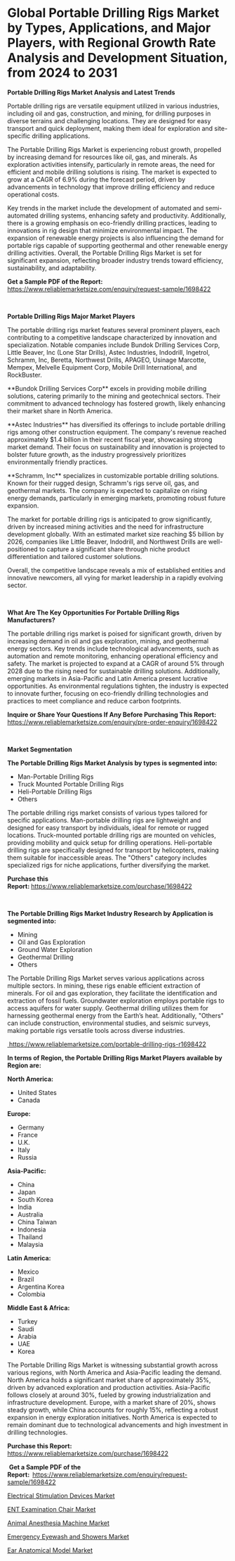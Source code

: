 <p><h1>Global Portable Drilling Rigs Market by Types, Applications, and Major Players, with Regional Growth Rate Analysis and Development Situation, from 2024 to 2031</h1></p><p><strong>Portable Drilling Rigs Market Analysis and Latest Trends</strong></p>
<p><p>Portable drilling rigs are versatile equipment utilized in various industries, including oil and gas, construction, and mining, for drilling purposes in diverse terrains and challenging locations. They are designed for easy transport and quick deployment, making them ideal for exploration and site-specific drilling applications.</p><p>The Portable Drilling Rigs Market is experiencing robust growth, propelled by increasing demand for resources like oil, gas, and minerals. As exploration activities intensify, particularly in remote areas, the need for efficient and mobile drilling solutions is rising. The market is expected to grow at a CAGR of 6.9% during the forecast period, driven by advancements in technology that improve drilling efficiency and reduce operational costs. </p><p>Key trends in the market include the development of automated and semi-automated drilling systems, enhancing safety and productivity. Additionally, there is a growing emphasis on eco-friendly drilling practices, leading to innovations in rig design that minimize environmental impact. The expansion of renewable energy projects is also influencing the demand for portable rigs capable of supporting geothermal and other renewable energy drilling activities. Overall, the Portable Drilling Rigs Market is set for significant expansion, reflecting broader industry trends toward efficiency, sustainability, and adaptability.</p></p>
<p><strong>Get a Sample PDF of the Report:&nbsp;</strong> <a href="https://www.reliablemarketsize.com/enquiry/request-sample/1698422?utm_campaign=1694&utm_medium=2&utm_source=Github&utm_content=ia&utm_term=20102024&utm_id=portable-drilling-rigs">https://www.reliablemarketsize.com/enquiry/request-sample/1698422</a></p>
<p>&nbsp;</p>
<p><strong>Portable Drilling Rigs Major Market Players</strong></p>
<p><p>The portable drilling rigs market features several prominent players, each contributing to a competitive landscape characterized by innovation and specialization. Notable companies include Bundok Drilling Services Corp, Little Beaver, Inc (Lone Star Drills), Astec Industries, Indodrill, Ingetrol, Schramm, Inc, Beretta, Northwest Drills, APAGEO, Usinage Marcotte, Mempex, Melvelle Equipment Corp, Mobile Drill International, and RockBuster.</p><p>**Bundok Drilling Services Corp** excels in providing mobile drilling solutions, catering primarily to the mining and geotechnical sectors. Their commitment to advanced technology has fostered growth, likely enhancing their market share in North America.</p><p>**Astec Industries** has diversified its offerings to include portable drilling rigs among other construction equipment. The company's revenue reached approximately $1.4 billion in their recent fiscal year, showcasing strong market demand. Their focus on sustainability and innovation is projected to bolster future growth, as the industry progressively prioritizes environmentally friendly practices.</p><p>**Schramm, Inc** specializes in customizable portable drilling solutions. Known for their rugged design, Schramm's rigs serve oil, gas, and geothermal markets. The company is expected to capitalize on rising energy demands, particularly in emerging markets, promoting robust future expansion.</p><p>The market for portable drilling rigs is anticipated to grow significantly, driven by increased mining activities and the need for infrastructure development globally. With an estimated market size reaching $5 billion by 2026, companies like Little Beaver, Indodrill, and Northwest Drills are well-positioned to capture a significant share through niche product differentiation and tailored customer solutions.</p><p>Overall, the competitive landscape reveals a mix of established entities and innovative newcomers, all vying for market leadership in a rapidly evolving sector.</p></p>
<p>&nbsp;</p>
<p><strong>What Are The Key Opportunities For Portable Drilling Rigs Manufacturers?</strong></p>
<p><p>The portable drilling rigs market is poised for significant growth, driven by increasing demand in oil and gas exploration, mining, and geothermal energy sectors. Key trends include technological advancements, such as automation and remote monitoring, enhancing operational efficiency and safety. The market is projected to expand at a CAGR of around 5% through 2028 due to the rising need for sustainable drilling solutions. Additionally, emerging markets in Asia-Pacific and Latin America present lucrative opportunities. As environmental regulations tighten, the industry is expected to innovate further, focusing on eco-friendly drilling technologies and practices to meet compliance and reduce carbon footprints.</p></p>
<p><strong>Inquire or Share Your Questions If Any Before Purchasing This Report:</strong> <a href="https://www.reliablemarketsize.com/enquiry/pre-order-enquiry/1698422?utm_campaign=1694&utm_medium=2&utm_source=Github&utm_content=ia&utm_term=20102024&utm_id=portable-drilling-rigs">https://www.reliablemarketsize.com/enquiry/pre-order-enquiry/1698422</a></p>
<p>&nbsp;</p>
<p><strong>Market Segmentation</strong></p>
<p><strong>The Portable Drilling Rigs Market Analysis by types is segmented into:</strong></p>
<p><ul><li>Man-Portable Drilling Rigs</li><li>Truck Mounted Portable Drilling Rigs</li><li>Heli-Portable Drilling Rigs</li><li>Others</li></ul></p>
<p><p>The portable drilling rigs market consists of various types tailored for specific applications. Man-portable drilling rigs are lightweight and designed for easy transport by individuals, ideal for remote or rugged locations. Truck-mounted portable drilling rigs are mounted on vehicles, providing mobility and quick setup for drilling operations. Heli-portable drilling rigs are specifically designed for transport by helicopters, making them suitable for inaccessible areas. The "Others" category includes specialized rigs for niche applications, further diversifying the market.</p></p>
<p><strong>Purchase this Report:&nbsp;</strong><a href="https://www.reliablemarketsize.com/purchase/1698422?utm_campaign=1694&utm_medium=2&utm_source=Github&utm_content=ia&utm_term=20102024&utm_id=portable-drilling-rigs">https://www.reliablemarketsize.com/purchase/1698422</a></p>
<p>&nbsp;</p>
<p><strong>The Portable Drilling Rigs Market Industry Research by Application is segmented into:</strong></p>
<p><ul><li>Mining</li><li>Oil and Gas Exploration</li><li>Ground Water Exploration</li><li>Geothermal Drilling</li><li>Others</li></ul></p>
<p><p>The Portable Drilling Rigs Market serves various applications across multiple sectors. In mining, these rigs enable efficient extraction of minerals. For oil and gas exploration, they facilitate the identification and extraction of fossil fuels. Groundwater exploration employs portable rigs to access aquifers for water supply. Geothermal drilling utilizes them for harnessing geothermal energy from the Earth’s heat. Additionally, "Others" can include construction, environmental studies, and seismic surveys, making portable rigs versatile tools across diverse industries.</p></p>
<p><a href="https://www.reliablemarketsize.com/portable-drilling-rigs-r1698422?utm_campaign=1694&utm_medium=2&utm_source=Github&utm_content=ia&utm_term=20102024&utm_id=portable-drilling-rigs">&nbsp;https://www.reliablemarketsize.com/portable-drilling-rigs-r1698422</a></p>
<p><strong>In terms of Region, the Portable Drilling Rigs Market Players available by Region are:</strong></p>
<p>
    <p> <strong> North America: </strong>
        <ul>
            <li>United States</li>
            <li>Canada</li>
        </ul>
        </p> 
    <p> <strong> Europe: </strong>
        <ul>
            <li>Germany</li>
            <li>France</li>
            <li>U.K.</li>
            <li>Italy</li>
            <li>Russia</li>
        </ul>
        </p> 
    <p> <strong> Asia-Pacific: </strong>
        <ul>
            <li>China</li>
            <li>Japan</li>
            <li>South Korea</li>
            <li>India</li>
            <li>Australia</li>
            <li>China Taiwan</li>
            <li>Indonesia</li>
            <li>Thailand</li>
            <li>Malaysia</li>
        </ul>
        </p> 
    <p> <strong> Latin America: </strong>
        <ul>
            <li>Mexico</li>
            <li>Brazil</li>
            <li>Argentina Korea</li>
            <li>Colombia</li>
        </ul>
        </p> 
    <p> <strong> Middle East & Africa: </strong>
        <ul>
            <li>Turkey</li>
            <li>Saudi</li>
            <li>Arabia</li>
            <li>UAE</li>
            <li>Korea</li>
        </ul>
    </p>
    </p>
<p><p>The Portable Drilling Rigs Market is witnessing substantial growth across various regions, with North America and Asia-Pacific leading the demand. North America holds a significant market share of approximately 35%, driven by advanced exploration and production activities. Asia-Pacific follows closely at around 30%, fueled by growing industrialization and infrastructure development. Europe, with a market share of 20%, shows steady growth, while China accounts for roughly 15%, reflecting a robust expansion in energy exploration initiatives. North America is expected to remain dominant due to technological advancements and high investment in drilling technologies.</p></p>
<p><strong>Purchase this Report: </strong><a href="https://www.reliablemarketsize.com/purchase/1698422?utm_campaign=1694&utm_medium=2&utm_source=Github&utm_content=ia&utm_term=20102024&utm_id=portable-drilling-rigs">https://www.reliablemarketsize.com/purchase/1698422</a></p>
<p>&nbsp;<strong>Get a Sample PDF of the Report:&nbsp;&nbsp;</strong><a href="https://www.reliablemarketsize.com/enquiry/request-sample/1698422?utm_campaign=1694&utm_medium=2&utm_source=Github&utm_content=ia&utm_term=20102024&utm_id=portable-drilling-rigs">https://www.reliablemarketsize.com/enquiry/request-sample/1698422</a></p>
<p><strong></strong></p>
<p><p><a href="https://www.linkedin.com/pulse/driving-forces-global-electrical-stimulation-devices-market-trends-ufnzc?utm_campaign=1694&utm_medium=2&utm_source=Github&utm_content=ia&utm_term=20102024&utm_id=portable-drilling-rigs">Electrical Stimulation Devices Market</a></p><p><a href="https://www.linkedin.com/pulse/insights-ent-examination-chair-industry-market-financial-uqxxc?utm_campaign=1694&utm_medium=2&utm_source=Github&utm_content=ia&utm_term=20102024&utm_id=portable-drilling-rigs">ENT Examination Chair Market</a></p><p><a href="https://www.linkedin.com/pulse/global-animal-anesthesia-machine-market-forecast-2024--ugp4e?utm_campaign=1694&utm_medium=2&utm_source=Github&utm_content=ia&utm_term=20102024&utm_id=portable-drilling-rigs">Animal Anesthesia Machine Market</a></p><p><a href="https://www.linkedin.com/pulse/competitive-intelligence-emergency-eyewash-showers-market-key-slxyc?utm_campaign=1694&utm_medium=2&utm_source=Github&utm_content=ia&utm_term=20102024&utm_id=portable-drilling-rigs">Emergency Eyewash and Showers Market</a></p><p><a href="https://www.linkedin.com/pulse/ear-anatomical-model-market-shifts-strategic-analysis-2024-2031-ogacc?utm_campaign=1694&utm_medium=2&utm_source=Github&utm_content=ia&utm_term=20102024&utm_id=portable-drilling-rigs">Ear Anatomical Model Market</a></p></p>